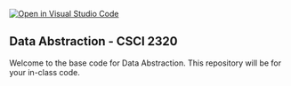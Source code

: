 [![Open in Visual Studio Code](https://classroom.github.com/assets/open-in-vscode-718a45dd9cf7e7f842a935f5ebbe5719a5e09af4491e668f4dbf3b35d5cca122.svg)](https://classroom.github.com/online_ide?assignment_repo_id=11614529&assignment_repo_type=AssignmentRepo)
## Data Abstraction - CSCI 2320

Welcome to the base code for Data Abstraction. This repository will be for your in-class code.